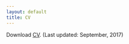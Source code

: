 ```yaml
---
layout: default
title: CV
---
```


Download [CV](https://drive.google.com/file/d/0B5oIYsrDXDoXS0EyZXRWWkhvaVU/view?usp=sharing). (Last updated: September, 2017)
